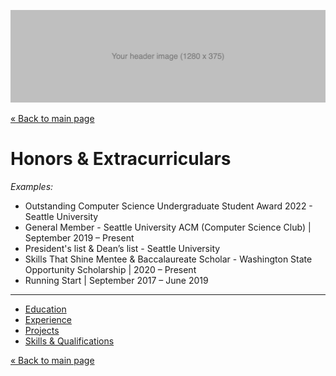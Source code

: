 ![Header image](/images/header.jpg ':class=header-image-full-width')

[« Back to main page](README.md)

# Honors & Extracurriculars

*Examples:*
* Outstanding Computer Science Undergraduate Student Award 2022 - Seattle University
* General Member - Seattle University ACM (Computer Science Club) | September 2019 – Present
* President's list & Dean’s list - Seattle University
* Skills That Shine Mentee & Baccalaureate Scholar - Washington State Opportunity Scholarship | 2020 – Present
* Running Start | September 2017 – June 2019

---

- [Education](education.md)
- [Experience](experience.md)
- [Projects](projects.md)
- [Skills & Qualifications](qualifications.md)

[« Back to main page](README.md)
